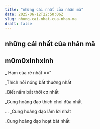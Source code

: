 ```yaml
---
title: "những cái nhất của nhân mã"
date: 2025-06-12T22:50:06Z
slug: nhung-cai-nhat-cua-nhan-ma
draft: false
---
```


## những cái nhất của nhân mã

## m0m0xInhxInh

_ Ham của rẻ nhất =="

 _Thích nổi nóng bất thường nhất 

 _Biết nắm bắt thời cơ nhất

 _Cung hoàng đạo thích chơi đùa nhất

...
 _Cung hoàng đạo lắm lời nhất

 _Cung hoàng đạo hoạt bát nhất